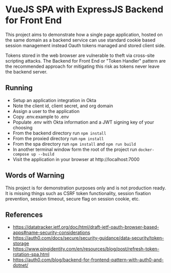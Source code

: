 # VueJS SPA with ExpressJS Backend for Front End

This project aims to demonstrate how a single page application, hosted on the
same domain as a backend service can use standard cookie based session
management instead Oauth tokens managed and stored client side.

Tokens stored in the web browser are vulnerable to theft via cross-site
scripting attacks. The Backend for Front End or "Token Handler" pattern are the
recommended approach for mitigating this risk as tokens never leave the backend
server.

## Running

- Setup an application integration in Okta
- Note the client id, client secret, and org domain
- Assign a user to the application
- Copy .env.example to .env
- Populate .env with Okta information and a JWT signing key of your choosing
- From the backend directory run `npm install`
- From the proxied directory run `npm install`
- From the spa directory run `npm install` and `npm run build`
- In another terminal window form the root of the project run `docker-compose up --build`
- Visit the application in your browser at http://localhost:7000

## Words of Warning

This project is for demonstration purposes only and is not production ready. It
is missing things such as CSRF token functionality, session fixation prevention,
session timeout, secure flag on session cookie, etc.

## References

- https://datatracker.ietf.org/doc/html/draft-ietf-oauth-browser-based-apps#name-security-considerations
- https://auth0.com/docs/secure/security-guidance/data-security/token-storage
- https://www.pingidentity.com/en/resources/blog/post/refresh-token-rotation-spa.html
- https://auth0.com/blog/backend-for-frontend-pattern-with-auth0-and-dotnet/

